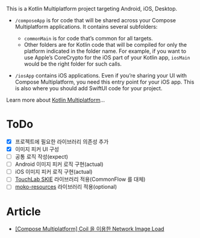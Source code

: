 This is a Kotlin Multiplatform project targeting Android, iOS, Desktop.

* `/composeApp` is for code that will be shared across your Compose Multiplatform applications.
  It contains several subfolders:
  - `commonMain` is for code that’s common for all targets.
  - Other folders are for Kotlin code that will be compiled for only the platform indicated in the folder name.
    For example, if you want to use Apple’s CoreCrypto for the iOS part of your Kotlin app,
    `iosMain` would be the right folder for such calls.

* `/iosApp` contains iOS applications. Even if you’re sharing your UI with Compose Multiplatform, 
  you need this entry point for your iOS app. This is also where you should add SwiftUI code for your project.


Learn more about [Kotlin Multiplatform](https://www.jetbrains.com/help/kotlin-multiplatform-dev/get-started.html)…

# ToDo
- [x] 프로젝트에 필요한 라이브러리 의존성 추가
- [x] 이미지 피커 UI 구성
- [ ] 공통 로직 작성(expect)
- [ ] Android 이미지 피커 로직 구현(actual)
- [ ] iOS 이미지 피커 로직 구현(actual)
- [ ] [TouchLab SKIE](https://skie.touchlab.co/) 라이브러리 적용(CommonFlow 를 대체)
- [ ] [moko-resources](https://github.com/icerockdev/moko-resources) 라이브러리 적용(optional)

# Article
- [[Compose Multiplatform] Coil 을 이용한 Network Image Load](https://velog.io/@mraz3068/How-to-load-Network-Image-by-Coil-in-Compose-Multiplatform)
